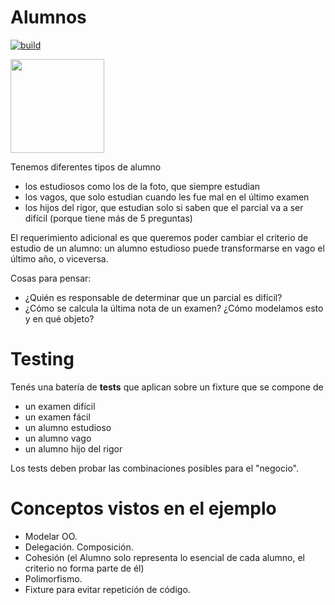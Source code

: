 # Alumnos
 
[![build](https://github.com/wollok/cohesionAlumnos/actions/workflows/build.yml/badge.svg)](https://github.com/wollok/cohesionAlumnos/actions/workflows/build.yml)


<img src="img/student.png" height="150" width="150">

Tenemos diferentes tipos de alumno
* los estudiosos como los de la foto, que siempre estudian
* los vagos, que solo estudian cuando les fue mal en el último examen
* los hijos del rigor, que estudian solo si saben que el parcial va a ser difícil (porque tiene más de 5 preguntas)

El requerimiento adicional es que queremos poder cambiar el criterio de estudio de un alumno: un alumno estudioso puede transformarse en vago el último año, o viceversa.

Cosas para pensar:

* ¿Quién es responsable de determinar que un parcial es difícil?
* ¿Cómo se calcula la última nota de un examen? ¿Cómo modelamos esto y en qué objeto?

# Testing
Tenés una batería de **tests** que aplican sobre un fixture que se compone de 

* un examen difícil
* un examen fácil
* un alumno estudioso
* un alumno vago
* un alumno hijo del rigor

Los tests deben probar las combinaciones posibles para el "negocio".

# Conceptos vistos en el ejemplo

* Modelar OO.
* Delegación. Composición.
* Cohesión (el Alumno solo representa lo esencial de cada alumno, el criterio no forma parte de él)
* Polimorfismo.
* Fixture para evitar repetición de código.



